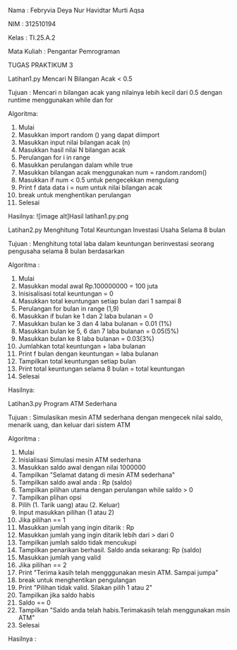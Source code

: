Nama         : Febryvia Deya Nur Havidtar Murti Aqsa

NIM          : 312510194

Kelas        : TI.25.A.2

Mata Kuliah  : Pengantar Pemrograman

TUGAS PRAKTIKUM 3

Latihan1.py
Mencari N Bilangan Acak < 0.5

Tujuan : Mencari n bilangan acak yang nilainya lebih kecil dari 0.5 dengan runtime menggunakan while dan for

Algoritma:
1. Mulai
2. Masukkan import random () yang dapat diimport
3. Masukkan input nilai bilangan acak (n)
4. Masukkan hasil nilai N bilangan acak 
5. Perulangan for i in range 
6. Masukkan perulangan dalam while true
7. Masukkan bilangan acak menggunakan num = random.random()
8. Masukkan if num < 0.5 untuk pengecekkan mengulang
9. Print f data data i = num untuk nilai bilangan acak
10. break untuk menghentikan perulangan
11. Selesai

Hasilnya:
![image alt]Hasil latihan1.py.png

Latihan2.py
Menghitung Total Keuntungan Investasi Usaha Selama 8 bulan

Tujuan : Menghitung total laba dalam keuntungan berinvestasi seorang pengusaha selama 8 bulan berdasarkan 

Algoritma :
1. Mulai
2. Masukkan modal awal Rp.100000000 = 100 juta
3. Inisisalisasi total keuntungan = 0
4. Masukkan total keuntungan setiap bulan dari 1 sampai 8
5. Perulangan for bulan in range (1,9)
6. Masukkan if bulan ke 1 dan 2 laba bulanan = 0
7. Masukkan bulan ke 3 dan 4 laba bulanan = 0.01 (1%)
8. Masukkan bulan ke 5, 6 dan 7 laba bulanan = 0.05(5%)
9. Masukkan bulan ke 8 laba bulanan = 0.03(3%)
10. Jumlahkan total keuntungan + laba bulanan
11. Print f bulan dengan keuntungan = laba bulanan
12. Tampilkan total keuntungan setiap bulan
13. Print total keuntungan selama 8 bulan = total keuntungan
14. Selesai

Hasilnya:

Latihan3.py
Program ATM Sederhana

Tujuan : Simulasikan mesin ATM sederhana dengan mengecek nilai saldo, menarik uang, dan keluar dari sistem ATM

Algoritma :
1. Mulai
2. Inisialisasi Simulasi mesin ATM sederhana
3. Masukkan saldo awal dengan nilai 1000000
4. Tampilkan "Selamat datang di mesin ATM sederhana"
5. Tampilkan saldo awal anda : Rp (saldo)
6. Tampilkan pilihan utama dengan perulangan while saldo > 0
7. Tampilkan plihan opsi
8. Pilih (1. Tarik uang) atau (2. Keluar)
9. Input masukkan pilihan (1 atau 2)
10. Jika pilihan == 1
11. Masukkan jumlah yang ingin ditarik : Rp
12. Masukkan jumlah yang ingin ditarik lebih dari > dari 0
13. Tampilkan jumlah saldo tidak mencukupi
14. Tampilkan penarikan berhasil. Saldo anda sekarang: Rp (saldo)
15. Masukkan jumlah yang valid 
16. Jika pilihan == 2
17. Print "Terima kasih telah mengggunakan mesin ATM. Sampai jumpa"
18. break untuk menghentikan pengulangan
19. Print "Pilihan tidak valid. Silakan pilih 1 atau 2"
20. Tampilkan jika saldo habis
21. Saldo == 0
22. Tampilkan "Saldo anda telah habis.Terimakasih telah menggunakan msin ATM"
23. Selesai

Hasilnya :
